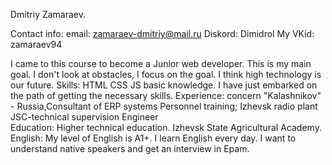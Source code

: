 Dmitriy Zamaraev.

Contact info: email: zamaraev-dmitriy@mail.ru Diskord: Dimidrol  My VKid: zamaraev94

I came to this course to become a Junior web developer. This is my main goal. I don't look at obstacles, I focus on the goal. 
I think high technology is our future. 
Skills: HTML CSS JS basic knowledge. I have just embarked on the path of getting the necessary skills. 
Experience: concern "Kalashnikov" - Russia,Consultant of ERP systems Personnel training; 
Izhevsk radio plant JSC-technical supervision Engineer  
Education: Higher technical education. Izhevsk State Agricultural Academy. 
English: My level of English is A1+. I learn English every day. I want to understand native speakers and get an interview in Epam.
